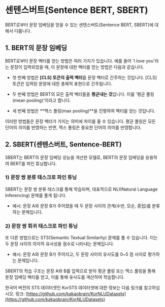 # 센텐스버트(Sentence BERT, SBERT)

BERT로부터 문장 임베딩을 얻을 수 있는 센텐스버트(Sentence BERT, SBERT)에 대해서 다룹니다.


## 1. BERT의 문장 임베딩
BERT로부터 문장 벡터를 얻는 방법은 여러 가지가 있습니다. 예를 들어 'I love you'라는 문장이 입력되었을 때, 이 문장에 대한 벡터를 얻는 방법은 다음과 같습니다.

- 첫 번째 방법은 **[CLS] 토큰의 출력 벡터**를 문장 벡터로 간주하는 것입니다. [CLS] 토큰은 입력된 문장에 대한 총체적 표현으로 간주됩니다.

- 두 번째 방법은 BERT의 모든 출력 벡터들을 **평균내는 것**입니다. 이를 '평균 풀링(mean pooling)'이라고 합니다.

- 세 번째 방법은 **맥스 풀링(max pooling)**을 진행하여 벡터를 얻는 것입니다.

이러한 방법들은 문장 벡터가 가지는 의미에 차이를 줄 수 있습니다. 평균 풀링은 모든 단어의 의미를 반영하는 반면, 맥스 풀링은 중요한 단어의 의미를 반영합니다.

  
## 2. SBERT(센텐스버트, Sentence-BERT)
SBERT는 BERT의 문장 임베딩 성능을 개선한 모델로, BERT의 문장 임베딩을 응용하여 BERT를 파인 튜닝합니다.

### 1) 문장 쌍 분류 태스크로 파인 튜닝
SBERT는 문장 쌍 분류 태스크를 통해 학습되며, 대표적으로 NLI(Natural Language Inferencing) 문제를 풀게 됩니다.

- 예시: 문장 A와 문장 B가 주어졌을 때 두 문장 사이의 관계(수반, 모순, 중립)를 분류하는 문제입니다.

### 2) 문장 쌍 회귀 태스크로 파인 튜닝
또 다른 방법으로는 STS(Semantic Textual Similarity) 문제를 풀 수 있습니다. 이는 두 문장 사이의 의미적 유사성을 점수로 나타내는 문제입니다.

- 예시: 문장 A와 문장 B가 주어지고, 두 문장 사이의 유사도를 0~5 점 사이로 평가하는 문제입니다.

SBERT의 학습 구조는 문장 A와 B를 입력으로 받아 평균 풀링 또는 맥스 풀링을 통해 문장 임베딩 벡터를 얻고, 이를 통해 유사도를 계산하여 학습합니다.

한국어 버전의 STS 데이터셋인 KorSTS 데이터셋에 대한 정보는 다음 링크를 참고하십시오.
링크: [https://github.com/kakaobrain/KorNLUDatasets](https://github.com/kakaobrain/KorNLUDatasets)
